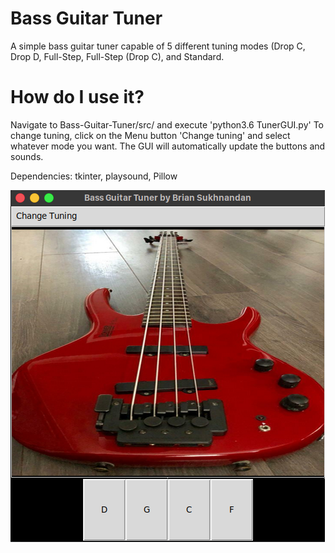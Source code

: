 # Bass Guitar Tuner #
A simple bass guitar tuner capable of 5 different tuning modes (Drop C, Drop D, Full-Step, Full-Step (Drop C), and Standard.

# How do I use it? #
Navigate to Bass-Guitar-Tuner/src/ and execute 'python3.6 TunerGUI.py'
To change tuning, click on the Menu button 'Change tuning' and select whatever mode you want. The GUI will automatically update the buttons and sounds.

Dependencies: tkinter, playsound, Pillow

![gui](ExampleOfUsage.png)

